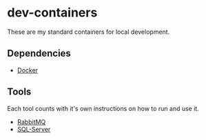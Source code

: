 # dev-containers

These are my standard containers for local development.

## Dependencies 

- [Docker](https://docs.docker.com/get-docker/)

## Tools

Each tool counts with it's own instructions on how to run and use it.

- [RabbitMQ](https://github.com/raschmitt/dev-containers/tree/feature/dev-containers/rabbitmq)
- [SQL-Server](https://github.com/raschmitt/dev-containers/tree/feature/dev-containers/sql-server)
